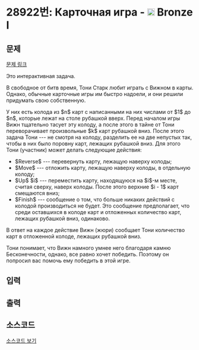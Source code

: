 # 28922번: Карточная игра - <img src="https://static.solved.ac/tier_small/5.svg" style="height:20px" /> Bronze I

<!-- performance -->

<!-- 문제 제출 후 깃허브에 푸시를 했을 때 제출한 코드의 성능이 입력될 공간입니다.-->

<!-- end -->

## 문제

[문제 링크](https://boj.kr/28922)


<p>Это интерактивная задача.</p>

<p>В свободное от битв время, Тони Старк любит играть с Вижном в карты. Однако, обычные карточные игры им быстро надоели, и они решили придумать свою собственную.</p>

<p>У них есть колода из $n$ карт с написанными на них числами от $1$ до $n$, которые лежат на столе рубашкой вверх. Перед началом игры Вижн тщательно тасует эту колоду, а после этого в тайне от Тони переворачивает произвольные $k$ карт рубашкой вниз. После этого задача Тони --- не смотря на колоду, разделить ее на две непустых так, чтобы в них было поровну карт, лежащих рубашкой вниз. Для этого Тони (участник) может делать следующие действия:</p>

<ul>
<li>$Reverse$ --- перевернуть карту, лежащую наверху колоды;</li>
<li>$Move$ --- отложить карту, лежащую наверху колоды, в отдельную колоду;</li>
<li>$Up$ $i$ --- переместить карту, находящуюся на $i$-м месте, считая сверху, наверх колоды. После этого верхние $i - 1$ карт смещаются вниз;</li>
<li>$Finish$ --- сообщение о том, что больше никаких действий с колодой производиться не будет. Это сообщение предполагает, что среди оставшихся в колоде карт и отложенных количество карт, лежащих рубашкой вниз, одинаково.</li>
</ul>

<p>В ответ на каждое действие Вижн (жюри) сообщает Тони количество карт в отложенной колоде, лежащих рубашкой вниз.</p>

<p>Тони понимает, что Вижн намного умнее него благодаря камню Бесконечности, однако, все равно хочет победить. Поэтому он попросил вас помочь ему победить в этой игре.</p>



## 입력





## 출력





## 소스코드

[소스코드 보기](Карточная%20игра.cpp)